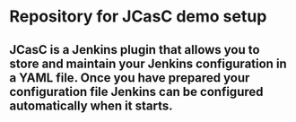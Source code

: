 # Repository for JCasC demo setup
## JCasC is a Jenkins plugin that allows you to store and maintain your Jenkins configuration in a YAML file. Once you have prepared your configuration file Jenkins can be configured automatically when it starts.
